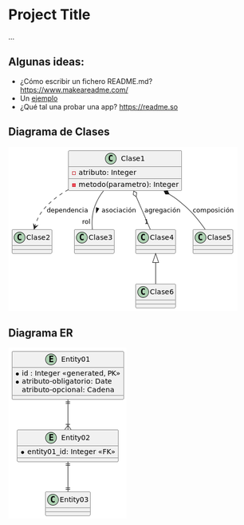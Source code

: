# Project Title

...

## Algunas ideas:

* ¿Cómo escribir un fichero README.md? https://www.makeareadme.com/
* Un  [ejemplo](https://gist.github.com/PurpleBooth/109311bb0361f32d87a2)
* ¿Qué tal una probar una app? https://readme.so

## Diagrama de Clases

 ![Diagrama de clases](./doc/class_diagram.png)

## Diagrama ER

![Diagrama ER](./doc/er_diagram.png)